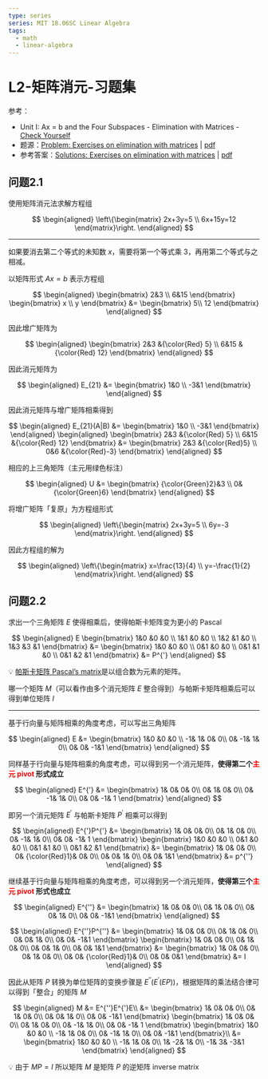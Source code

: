 ```yaml
---
type: series
series: MIT 18.06SC Linear Algebra
tags:
  - math
  - linear-algebra
---
```


# L2-矩阵消元-习题集
参考：

* Unit I: Ax = b and the Four Subspaces - Elimination with Matrices - [Check Yourself](https://ocw.mit.edu/courses/mathematics/18-06sc-linear-algebra-fall-2011/ax-b-and-the-four-subspaces/elimination-with-matrices/)
* 题源：[Problem: Exercises on elimination with matrices](https://ocw.mit.edu/courses/mathematics/18-06sc-linear-algebra-fall-2011/ax-b-and-the-four-subspaces/elimination-with-matrices/MIT18_06SCF11_Ses1.2prob.pdf) | [pdf](./_v_attachments/20201106220913543_20301/MIT18_06SCF11_Ses1.2prob.pdf)
* 参考答案：[Solutions: Exercises on elimination with matrices](https://ocw.mit.edu/courses/mathematics/18-06sc-linear-algebra-fall-2011/ax-b-and-the-four-subspaces/elimination-with-matrices/MIT18_06SCF11_Ses1.2sol.pdf) | [pdf](./_v_attachments/20201106220913543_20301/MIT18_06SCF11_Ses1.2sol.pdf)

## 问题2.1
使用矩阵消元法求解方程组
<!-- #region-->
$$
\begin{aligned}
\left\{\begin{matrix}
  2x+3y=5 \\
  6x+15y=12
\end{matrix}\right.
\end{aligned}
$$
<!-- #endregion -->
---

如果要消去第二个等式的未知数 $x$，需要将第一个等式乘 $3$，再用第二个等式与之相减。

以矩阵形式 $Ax=b$ 表示方程组

<!-- #region-->
$$
\begin{aligned}
\begin{bmatrix}
  2&3 \\
  6&15
\end{bmatrix}
\begin{bmatrix}
  x \\
  y
\end{bmatrix}
&=
\begin{bmatrix}
 5\\
 12
\end{bmatrix}
\end{aligned}
$$
<!-- #endregion -->

因此增广矩阵为

<!-- #region-->
$$
\begin{aligned}
\begin{bmatrix}
  2&3 &{\color{Red} 5}  \\
  6&15  &{\color{Red} 12}
\end{bmatrix}
\end{aligned}
$$
<!-- #endregion -->

因此消元矩阵为

<!-- #region-->
$$
\begin{aligned}
E_{21}
&=
\begin{bmatrix}
  1&0 \\
  -3&1
\end{bmatrix}
\end{aligned}
$$
<!-- #endregion -->

因此消元矩阵与增广矩阵相乘得到

<!-- #region-->
$$
\begin{aligned}
E_{21}(A|B)
&=
\begin{bmatrix}
  1&0 \\
  -3&1
\end{bmatrix}
\end{aligned}
\begin{aligned}
\begin{bmatrix}
  2&3 &{\color{Red} 5}  \\
  6&15  &{\color{Red} 12}
\end{bmatrix}
&=
\begin{bmatrix}
  2&3  &{\color{Red}5} \\
  0&6  &{\color{Red}-3}
\end{bmatrix}
\end{aligned}
$$
<!-- #endregion -->

相应的上三角矩阵（主元用绿色标注）

<!-- #region-->
$$
\begin{aligned}
U
&=
\begin{bmatrix}
  {\color{Green}2}&3 \\
  0&{\color{Green}6}
\end{bmatrix}
\end{aligned}
$$
<!-- #endregion -->

将增广矩阵「复原」为方程组形式

<!-- #region-->
$$
\begin{aligned}
\left\{\begin{matrix}
  2x+3y=5 \\
  6y=-3
\end{matrix}\right.
\end{aligned}
$$
<!-- #endregion -->

因此方程组的解为

$$
\begin{aligned}
\left\{\begin{matrix}
  x=\frac{13}{4} \\
  y=-\frac{1}{2}
\end{matrix}\right.
\end{aligned}
$$

## 问题2.2
求出一个三角矩阵 $E$ 使得相乘后，使得帕斯卡矩阵变为更小的 Pascal

<!-- #region-->
$$
\begin{aligned}
E
\begin{bmatrix}
  1&0  &0  &0 \\
  1&1  &0  &0 \\
  1&2  &1  &0 \\
  1&3  &3  &1
\end{bmatrix}
&=
\begin{bmatrix}
  1&0  &0  &0 \\
  0&1  &0  &0 \\
  0&1  &1  &0 \\
  0&1  &2  &1
\end{bmatrix}
&=
P^{'}
\end{aligned}
$$
<!-- #endregion -->

:bulb: [帕斯卡矩阵 Pascal’s matrix](https://zh.wikipedia.org/wiki/%E5%B8%95%E6%96%AF%E5%8D%A1%E7%9F%A9%E9%98%B5)是以组合数为元素的矩阵。

哪一个矩阵 $M$（可以看作由多个消元矩阵 $E$ 整合得到）与帕斯卡矩阵相乘后可以得到单位矩阵 $I$

---

基于行向量与矩阵相乘的角度考虑，可以写出三角矩阵

<!-- #region-->
$$
\begin{aligned}
E
&=
\begin{bmatrix}
  1&0  &0  &0 \\
  -1&  1&  0& 0\\
  0&  -1&  1& 0\\
  0&  0&  -1&1
\end{bmatrix}
\end{aligned}
$$
<!-- #endregion -->

同样基于行向量与矩阵相乘的角度考虑，可以得到另一个消元矩阵，**使得第二个<span style="color:red">主元 pivot</span> 形式成立**

<!-- #region-->
$$
\begin{aligned}
E^{'}
&=
\begin{bmatrix}
  1&  0&  0& 0\\
  0&  1&  0& 0\\
  0&  -1&  1& 0\\
  0&  0&  -1& 1
\end{bmatrix}
\end{aligned}
$$
<!-- #endregion -->

即另一个消元矩阵 $E^{'}$ 与帕斯卡矩阵 $P^{'}$ 相乘可以得到

<!-- #region-->
$$
\begin{aligned}
E^{'}P^{'}
&=
\begin{bmatrix}
  1&  0&  0& 0\\
  0&  1&  0& 0\\
  0&  -1&  1& 0\\
  0&  0&  -1& 1
\end{bmatrix}
\begin{bmatrix}
  1&0  &0  &0 \\
  0&1  &0  &0 \\
  0&1  &1  &0 \\
  0&1  &2  &1
\end{bmatrix}
&=
\begin{bmatrix}
  1&  0&  0& 0\\
  0&  {\color{Red}1}&  0& 0\\
  0&  0&  1& 0\\
  0&  0&  1&1
\end{bmatrix}
&=
p^{''}
\end{aligned}
$$
<!-- #endregion -->

继续基于行向量与矩阵相乘的角度考虑，可以得到另一个消元矩阵，**使得第三个<span style="color:red">主元 pivot</span> 形式也成立**

<!-- #region-->
$$
\begin{aligned}
E^{''}
&=
\begin{bmatrix}
  1&  0&  0& 0\\
  0&  1&  0& 0\\
  0&  0&  1& 0\\
  0&  0&  -1&1
\end{bmatrix}
\end{aligned}
$$
<!-- #endregion -->

<!-- #region-->
$$
\begin{aligned}
E^{''}P^{''}
&=
\begin{bmatrix}
  1&  0&  0& 0\\
  0&  1&  0& 0\\
  0&  0&  1& 0\\
  0&  0&  -1&1
\end{bmatrix}
\begin{bmatrix}
  1&  0&  0& 0\\
  0&  1&  0& 0\\
  0&  0&  1& 0\\
  0&  0&  1&1
\end{bmatrix}
&=
\begin{bmatrix}
  1&  0&  0& 0\\
  0&  1&  0& 0\\
  0&  0&  {\color{Red}1}& 0\\
  0&  0&  0&1
\end{bmatrix}
&=
I
\end{aligned}
$$
<!-- #endregion -->

因此从矩阵 $P$ 转换为单位矩阵的变换步骤是 $E^{''}(E^{'}(EP))$，根据矩阵的乘法结合律可以得到「整合」的矩阵 $M$


<!-- #region-->
$$
\begin{aligned}
M
&=
E^{''}E^{'}E\\
&=
\begin{bmatrix}
  1&  0&  0& 0\\
  0&  1&  0& 0\\
  0&  0&  1& 0\\
  0&  0&  -1&1
\end{bmatrix}
\begin{bmatrix}
  1&  0&  0& 0\\
  0&  1&  0& 0\\
  0&  -1&  1& 0\\
  0&  0&  -1& 1
\end{bmatrix}
\begin{bmatrix}
  1&0  &0  &0 \\
  -1&  1&  0& 0\\
  0&  -1&  1& 0\\
  0&  0&  -1&1
\end{bmatrix}\\
&=
\begin{bmatrix}
  1&0  &0  &0 \\
  -1&  1&  0& 0\\
  1&  -2&  1& 0\\
  -1&  3&  -3&1
\end{bmatrix}
\end{aligned}
$$
<!-- #endregion -->

:bulb: 由于 $MP=I$ 所以矩阵 $M$ 是矩阵 $P$ 的逆矩阵 inverse matrix